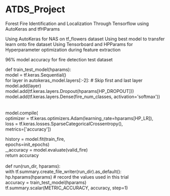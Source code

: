 # ATDS_Project
Forest Fire Identification and Localization Through Tensorflow using AutoKeras and tfHParams

Using AutoKeras for NAS on tf_flowers dataset
Using best model to transfer learn onto fire dataset
Using Tensorboard and HPParams for Hyperparameter optimization during feature extraction

96% model accuracy for fire detection test dataset

def train_test_model(hparams): <br>
  model = tf.keras.Sequential()	<br>
  for layer in autokeras_model.layers[:-2]: # Skip first and last layer	<br>
    model.add(layer)	<br>
  model.add(tf.keras.layers.Dropout(hparams[HP_DROPOUT]))	<br>
  model.add(tf.keras.layers.Dense(fire_num_classes, activation='softmax'))<br>	
	<br>
  model.compile(	<br>
      optimizer = tf.keras.optimizers.Adam(learning_rate=hparams[HP_LR]),	<br>
      loss = tf.keras.losses.SparseCategoricalCrossentropy(),	<br>
      metrics=['accuracy'])	<br>
	
  history = model.fit(train_fire,	<br>
                      epochs=init_epochs)	<br>
  _,accuracy = model.evaluate(valid_fire)	<br>
  return accuracy	<br>
	<br>
def run(run_dir, hparams):	<br>
  with tf.summary.create_file_writer(run_dir).as_default():<br>	
    hp.hparams(hparams)  # record the values used in this trial	<br>
    accuracy = train_test_model(hparams)	<br>
    tf.summary.scalar(METRIC_ACCURACY, accuracy, step=1)	<br>
